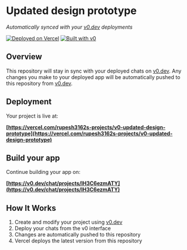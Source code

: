 # Updated design prototype

*Automatically synced with your [v0.dev](https://v0.dev) deployments*

[![Deployed on Vercel](https://img.shields.io/badge/Deployed%20on-Vercel-black?style=for-the-badge&logo=vercel)](https://vercel.com/rupesh3162s-projects/v0-updated-design-prototype)
[![Built with v0](https://img.shields.io/badge/Built%20with-v0.dev-black?style=for-the-badge)](https://v0.dev/chat/projects/lH3C6ezmATY)

## Overview

This repository will stay in sync with your deployed chats on [v0.dev](https://v0.dev).
Any changes you make to your deployed app will be automatically pushed to this repository from [v0.dev](https://v0.dev).

## Deployment

Your project is live at:

**[https://vercel.com/rupesh3162s-projects/v0-updated-design-prototype](https://vercel.com/rupesh3162s-projects/v0-updated-design-prototype)**

## Build your app

Continue building your app on:

**[https://v0.dev/chat/projects/lH3C6ezmATY](https://v0.dev/chat/projects/lH3C6ezmATY)**

## How It Works

1. Create and modify your project using [v0.dev](https://v0.dev)
2. Deploy your chats from the v0 interface
3. Changes are automatically pushed to this repository
4. Vercel deploys the latest version from this repository